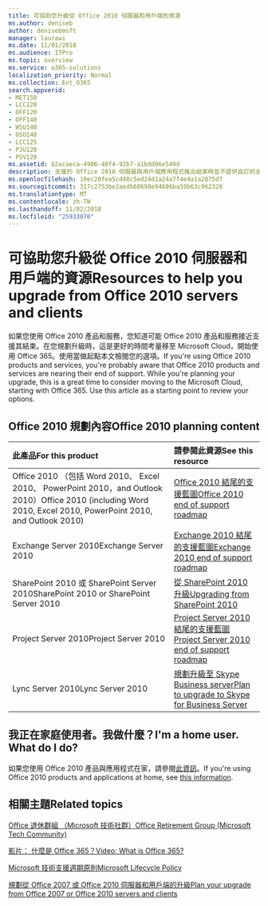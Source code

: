```yaml
---
title: 可協助您升級從 Office 2010 伺服器和用戶端的資源
ms.author: deniseb
author: denisebmsft
manager: laurawi
ms.date: 11/01/2018
ms.audience: ITPro
ms.topic: overview
ms.service: o365-solutions
localization_priority: Normal
ms.collection: Ent_O365
search.appverid:
- MET150
- LCC120
- OFF120
- OFF140
- WSU140
- OSU140
- LCC125
- PJU120
- PSV120
ms.assetid: b2acaeca-4986-40f4-92b7-a1bdd06e549d
description: 支援的 Office 2010 伺服器與用戶端應用程式推出結束時並不提供自訂的支援協定。若要啟動立即規劃升級使用本文。
ms.openlocfilehash: 10ec20fea5cd40c5ed24d1a24a7f4e4a1a2875d7
ms.sourcegitcommit: 317c2753be2aedb60698e94606ba59b63c962328
ms.translationtype: MT
ms.contentlocale: zh-TW
ms.lasthandoff: 11/02/2018
ms.locfileid: "25933070"
---
```

# <a name="resources-to-help-you-upgrade-from-office-2010-servers-and-clients"></a><span data-ttu-id="be8f1-104">可協助您升級從 Office 2010 伺服器和用戶端的資源</span><span class="sxs-lookup"><span data-stu-id="be8f1-104">Resources to help you upgrade from Office 2010 servers and clients</span></span>

<span data-ttu-id="be8f1-p102">如果您使用 Office 2010 產品和服務，您知道可能 Office 2010 產品和服務接近支援其結束。在您規劃升級時，這是更好的時間考量移至 Microsoft Cloud，開始使用 Office 365。使用當做起點本文檢閱您的選項。</span><span class="sxs-lookup"><span data-stu-id="be8f1-p102">If you're using Office 2010 products and services, you're probably aware that Office 2010 products and services are nearing their end of support. While you're planning your upgrade, this is a great time to consider moving to the Microsoft Cloud, starting with Office 365. Use this article as a starting point to review your options.</span></span>
      
## <a name="office-2010-planning-content"></a><span data-ttu-id="be8f1-108">Office 2010 規劃內容</span><span class="sxs-lookup"><span data-stu-id="be8f1-108">Office 2010 planning content</span></span>
  
|<span data-ttu-id="be8f1-109">**此產品**</span><span class="sxs-lookup"><span data-stu-id="be8f1-109">**For this product**</span></span>|<span data-ttu-id="be8f1-110">**請參閱此資源**</span><span class="sxs-lookup"><span data-stu-id="be8f1-110">**See this resource**</span></span>|
|:-----|:-----|
|<span data-ttu-id="be8f1-111">Office 2010 （包括 Word 2010、 Excel 2010、 PowerPoint 2010，and Outlook 2010）</span><span class="sxs-lookup"><span data-stu-id="be8f1-111">Office 2010 (including Word 2010, Excel 2010, PowerPoint 2010, and Outlook 2010)</span></span>  <br/> |[<span data-ttu-id="be8f1-112">Office 2010 結尾的支援藍圖</span><span class="sxs-lookup"><span data-stu-id="be8f1-112">Office 2010 end of support roadmap</span></span>](https://docs.microsoft.com/DeployOffice/office-2010-end-support-roadmap) <br/> |
|<span data-ttu-id="be8f1-113">Exchange Server 2010</span><span class="sxs-lookup"><span data-stu-id="be8f1-113">Exchange Server 2010</span></span>  <br/> |[<span data-ttu-id="be8f1-114">Exchange 2010 結尾的支援藍圖</span><span class="sxs-lookup"><span data-stu-id="be8f1-114">Exchange 2010 end of support roadmap</span></span>](exchange-2010-end-of-support.md) <br/> |
|<span data-ttu-id="be8f1-115">SharePoint 2010 或 SharePoint Server 2010</span><span class="sxs-lookup"><span data-stu-id="be8f1-115">SharePoint 2010 or SharePoint Server 2010</span></span>  <br/> |[<span data-ttu-id="be8f1-116">從 SharePoint 2010 升級</span><span class="sxs-lookup"><span data-stu-id="be8f1-116">Upgrading from SharePoint 2010</span></span>](upgrade-from-sharepoint-2010.md) <br/> |
|<span data-ttu-id="be8f1-117">Project Server 2010</span><span class="sxs-lookup"><span data-stu-id="be8f1-117">Project Server 2010</span></span> <br/> | [<span data-ttu-id="be8f1-118">Project Server 2010 結尾的支援藍圖</span><span class="sxs-lookup"><span data-stu-id="be8f1-118">Project Server 2010 end of support roadmap</span></span>](project-server-2010-end-of-support.md) <br/> |
|<span data-ttu-id="be8f1-119">Lync Server 2010</span><span class="sxs-lookup"><span data-stu-id="be8f1-119">Lync Server 2010</span></span> <br/> | [<span data-ttu-id="be8f1-120">規劃升級至 Skype Business server</span><span class="sxs-lookup"><span data-stu-id="be8f1-120">Plan to upgrade to Skype for Business Server</span></span>](https://docs.microsoft.com/skypeforbusiness/plan-your-deployment/upgrade) <br/> |
    
## <a name="im-a-home-user-what-do-i-do"></a><span data-ttu-id="be8f1-p103">我正在家庭使用者。我做什麼？</span><span class="sxs-lookup"><span data-stu-id="be8f1-p103">I'm a home user. What do I do?</span></span>

<span data-ttu-id="be8f1-123">如果您使用 Office 2010 產品與應用程式在家，請參閱[此資訊](plan-upgrade-previous-versions-office.md#im-a-home-user-what-do-i-do)。</span><span class="sxs-lookup"><span data-stu-id="be8f1-123">If you're using Office 2010 products and applications at home, see [this information](plan-upgrade-previous-versions-office.md#im-a-home-user-what-do-i-do).</span></span>

## <a name="related-topics"></a><span data-ttu-id="be8f1-124">相關主題</span><span class="sxs-lookup"><span data-stu-id="be8f1-124">Related topics</span></span>

[<span data-ttu-id="be8f1-125">Office 退休群組 （Microsoft 技術社群）</span><span class="sxs-lookup"><span data-stu-id="be8f1-125">Office Retirement Group (Microsoft Tech Community)</span></span>](https://go.microsoft.com/fwlink/?linkid=842065)
  
[<span data-ttu-id="be8f1-126">影片： 什麼是 Office 365？</span><span class="sxs-lookup"><span data-stu-id="be8f1-126">Video: What is Office 365?</span></span>](https://support.office.com/article/847caf12-2589-452c-8aca-1c009797678b.aspx)
  
[<span data-ttu-id="be8f1-127">Microsoft 技術支援週期原則</span><span class="sxs-lookup"><span data-stu-id="be8f1-127">Microsoft Lifecycle Policy</span></span>](https://go.microsoft.com/fwlink/?linkid=865200)

[<span data-ttu-id="be8f1-128">規劃從 Office 2007 或 Office 2010 伺服器和用戶端的升級</span><span class="sxs-lookup"><span data-stu-id="be8f1-128">Plan your upgrade from Office 2007 or Office 2010 servers and clients</span></span>](plan-upgrade-previous-versions-office.md)

